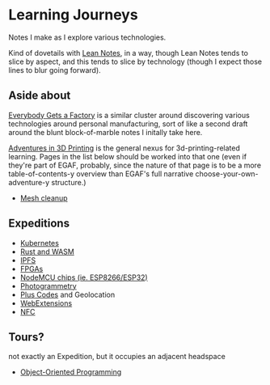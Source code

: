 # Learning Journeys

Notes I make as I explore various technologies.

Kind of dovetails with [Lean Notes][], in a way, though Lean Notes tends to slice by aspect, and this tends to slice by technology (though I expect those lines to blur going forward).

[Lean Notes]: f00c3d23-8848-4bb4-8d7a-d009f7344374.md

## Aside about

[Everybody Gets a Factory][EGAF] is a similar cluster around discovering various technologies around personal manufacturing, sort of like a second draft around the blunt block-of-marble notes I initally take here.

[EGAF]: 8cbd867d-1a63-4d1f-9c83-cab019fe87bd.md

[Adventures in 3D Printing][3dp] is the general nexus for 3d-printing-related learning. Pages in the list below should be worked into that one (even if they're part of EGAF, probably, since the nature of that page is to be a more table-of-contents-y overview than EGAF's full narrative choose-your-own-adventure-y structure.)

- [Mesh cleanup][]

[3dp]: a3e30d39-0949-4226-87ec-aa5d1b775b05.md
[Mesh cleanup]: 99b38a2c-5b55-4fef-9a22-fae1c5f474cb.md

## Expeditions

- [Kubernetes][k8s]
- [Rust and WASM][metal]
- [IPFS][]
- [FPGAs][]
- [NodeMCU chips (ie. ESP8266/ESP32)][ESP]
- [Photogrammetry][]
- [Plus Codes][] and Geolocation
- [WebExtensions][]
- [NFC][]

[k8s]: f7ab56ca-06db-4c96-808f-4d0b0ee47819.md
[metal]: a0efb9a5-5ec8-4ced-8c1b-6b6a338277ce.md
[IPFS]: 24079268-feb1-43bd-93ae-daff3da9062e.md
[FPGAs]: ed5003ec-8907-4ef2-9e7f-89c7f4829044.md
[ESP]: be8ef21f-ea6e-4f96-8b87-9a54694fb29f.md
[Photogrammetry]: 706a83cf-d2e9-43eb-8e02-dfccf4feddf8.md
[Plus Codes]: d6275afb-9e9f-47a3-9a8a-338ddf870ccd.md
[WebExtensions]: 34349df2-97b4-4095-8df4-d37056211e46.md
[NFC]: a38e9fe8-7f61-46ee-96d2-d59926476f9d.md

## Tours?

not exactly an Expedition, but it occupies an adjacent headspace

- [Object-Oriented Programming][OOP]

[OOP]: ae6b4e9f-4b19-4734-89cd-b3899ad05f6d.md
